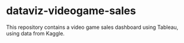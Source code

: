# dataviz-videogame-sales
This repository contains a video game sales dashboard using Tableau, using data from Kaggle.
